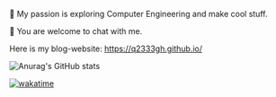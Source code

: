 🌱 My passion is exploring  Computer Engineering  and make cool stuff.  

💬 You are welcome to chat with me.  

Here is my blog-website: https://q2333gh.github.io/  

![Anurag's GitHub stats](https://github-readme-stats.vercel.app/api?username=q2333gh&count_private=true)


<!--START_SECTION:waka-->
[![wakatime](https://wakatime.com/badge/user/ac581895-3454-471c-a0ce-3106a6e4b74e.svg)](https://wakatime.com/@ac581895-3454-471c-a0ce-3106a6e4b74e)

<!--END_SECTION:waka-->

